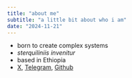 ```yaml
---
title: "about me"
subtitle: "a little bit about who i am"
date: "2024-11-21"
---
```


- born to create complex systems
- _sterquiliniis invenitur_
- based in Ethiopia
- [X](https://x.com/mikxyas), [Telegram](https://t.me/willtocode), [Github](https://github.com/mikxyas)
